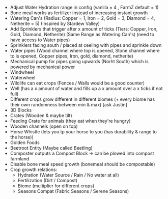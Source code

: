 - Adjust Water Hydration range in config (vanilla = 4 , FarmZ default = 1)
- Bone meal works as fertilizer instead of increasing instant growth
- Watering Can's (Radius: Copper = 1, Iron = 2, Gold = 3, Diamond = 4, Netherite = 5) (Inspired by Stardew Valley)
- Add Sprinklers that trigger after x amount of ticks (Tiers: Copper, Iron, Gold, Diamond, Netherite) (Same Range as Watering Can's) (need to have access to Water pipes)
- Sprinklers facing south / placed at ceeling with pipes and sprinkle down
- Water pipes (Wood channel where top is opened, Stone channel where to is opened, Copper pipes, Iron, gold, diamond, netherite)
- Mechanical pump for pipes going upwards (Norht South) which is powered by mechanical power
- Windwheel
- Waterwheel
- Wildlife can eat crops (Fences / Walls would be a good counter)
- Well (has a x amount of water and fills up a x amount over a x ticks if not full)
- Different crops grow different in different biomes (+ every biome has their own randomness between min & max) [ask Justin]
- 3D Blocks
- Crates (Wooden & maybe tilt)
- Feeding Crate for animals (they eat when they're hungry)
- Wooden channels (open on top)
- Horse Whistle (lets you tp your horse to you (has durability & range to the horse))
- Golden Foods
- Beetroot Entity (Maybe called Beetling)
- Composter outputs a Compost Block -> can be plowed into compost farmland
- Disable bone meal speed growth (bonemeal should be compostable)
- Crop growth relations:
    - Hydration (Water Source / Rain / No water at all)
    - Fertilization (Dirt / Compost)
    - Biome (multiplier for different crops)
    - Seasons Compat (Fabric Seasons / Serene Seasons)
